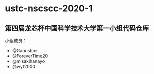 # ustc-nscscc-2020-1

## 第四届龙芯杯中国科学技术大学第一小组代码仓库

小组成员：

- @Gaoustcer
- @ForeverTime20
- @misakihanayo
- @wyt2000